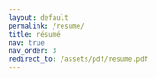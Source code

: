 ```yaml
---
layout: default
permalink: /resume/
title: résumé
nav: true
nav_order: 3
redirect_to: /assets/pdf/resume.pdf
---
```

